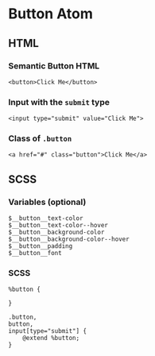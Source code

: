 # Button Atom

## HTML

### Semantic Button HTML
`<button>Click Me</button>`

### Input with the `submit` type
`<input type="submit" value="Click Me">`

### Class of `.button`
`<a href="#" class="button">Click Me</a>`


## SCSS

### Variables (optional)
```
$__button__text-color
$__button__text-color--hover
$__button__background-color
$__button__background-color--hover
$__button__padding
$__button__font
```

### SCSS
```
%button {

}

.button,
button,
input[type="submit"] {
    @extend %button;
}
```